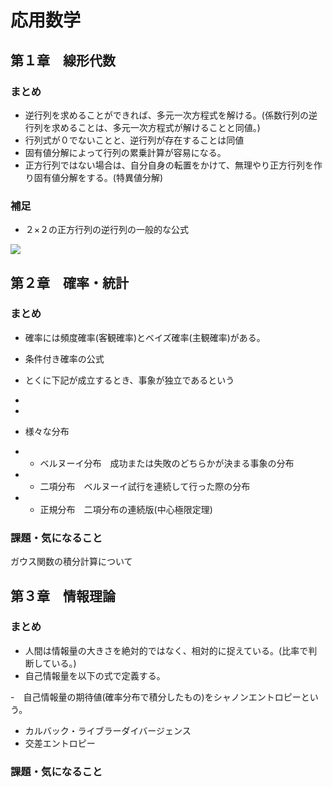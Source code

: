 # 応用数学
## 第１章　線形代数
### まとめ
- 逆行列を求めることができれば、多元一次方程式を解ける。(係数行列の逆行列を求めることは、多元一次方程式が解けることと同値。)
- 行列式が０でないことと、逆行列が存在することは同値
- 固有値分解によって行列の累乗計算が容易になる。
- 正方行列ではない場合は、自分自身の転置をかけて、無理やり正方行列を作り固有値分解をする。(特異値分解)


### 補足
- ２×２の正方行列の逆行列の一般的な公式


<img src="https://latex.codecogs.com/gif.latex?\int_a^bf(x)dx" />

## 第２章　確率・統計
### まとめ
- 確率には頻度確率(客観確率)とベイズ確率(主観確率)がある。
- 条件付き確率の公式

- とくに下記が成立するとき、事象が独立であるという
- 
- 
- 様々な分布
- - ベルヌーイ分布　成功または失敗のどちらかが決まる事象の分布
- - 二項分布　ベルヌーイ試行を連続して行った際の分布
- - 正規分布　二項分布の連続版(中心極限定理)
### 課題・気になること
ガウス関数の積分計算について

## 第３章　情報理論
### まとめ
- 人間は情報量の大きさを絶対的ではなく、相対的に捉えている。(比率で判断している。)
- 自己情報量を以下の式で定義する。

-　自己情報量の期待値(確率分布で積分したもの)をシャノンエントロピーという。
- カルバック・ライブラーダイバージェンス
- 交差エントロピー
### 課題・気になること
